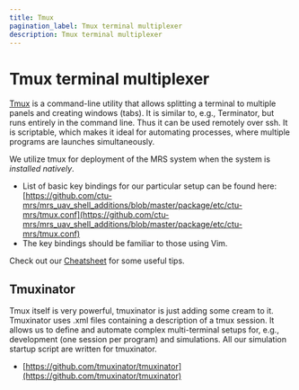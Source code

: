 ```yaml
---
title: Tmux
pagination_label: Tmux terminal multiplexer
description: Tmux terminal multiplexer
---
```


# Tmux terminal multiplexer

[Tmux](https://github.com/tmux/tmux) is a command-line utility that allows splitting a terminal to multiple panels and creating windows (tabs).
It is similar to, e.g., Terminator, but runs entirely in the command line.
Thus it can be used remotely over ssh.
It is scriptable, which makes it ideal for automating processes, where multiple programs are launches simultaneously.

We utilize tmux for deployment of the MRS system when the system is *installed natively*.

* List of basic key bindings for our particular setup can be found here: [https://github.com/ctu-mrs/mrs_uav_shell_additions/blob/master/package/etc/ctu-mrs/tmux.conf](https://github.com/ctu-mrs/mrs_uav_shell_additions/blob/master/package/etc/ctu-mrs/tmux.conf)
* The key bindings should be familiar to those using Vim.

Check out our [Cheatsheet](https://github.com/ctu-mrs/mrs_cheatsheet) for some useful tips.

## Tmuxinator

Tmux itself is very powerful, tmuxinator is just adding some cream to it.
Tmuxinator uses .xml files containing a description of a tmux session.
It allows us to define and automate complex multi-terminal setups for, e.g., development (one session per program) and simulations.
All our simulation startup script are written for tmuxinator.

* [https://github.com/tmuxinator/tmuxinator](https://github.com/tmuxinator/tmuxinator)
